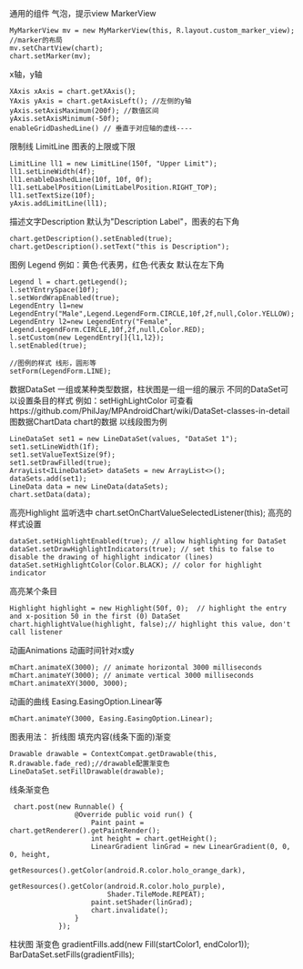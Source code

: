 
通用的组件
气泡，提示view
MarkerView
```
MyMarkerView mv = new MyMarkerView(this, R.layout.custom_marker_view); //marker的布局
mv.setChartView(chart);
chart.setMarker(mv);
```

x轴，y轴
```
XAxis xAxis = chart.getXAxis();
YAxis yAxis = chart.getAxisLeft(); //左侧的y轴
yAxis.setAxisMaximum(200f); //数值区间
yAxis.setAxisMinimum(-50f);
enableGridDashedLine() // 垂直于对应轴的虚线----
```

限制线 LimitLine  图表的上限或下限
```
LimitLine ll1 = new LimitLine(150f, "Upper Limit");
ll1.setLineWidth(4f);
ll1.enableDashedLine(10f, 10f, 0f);
ll1.setLabelPosition(LimitLabelPosition.RIGHT_TOP);
ll1.setTextSize(10f);
yAxis.addLimitLine(ll1);
```

描述文字Description   默认为"Description Label"，图表的右下角
```
chart.getDescription().setEnabled(true);
chart.getDescription().setText("this is Description");
```

图例 Legend     例如：黄色·代表男，红色·代表女 默认在左下角
```
Legend l = chart.getLegend();
l.setYEntrySpace(10f);
l.setWordWrapEnabled(true);
LegendEntry l1=new LegendEntry("Male",Legend.LegendForm.CIRCLE,10f,2f,null,Color.YELLOW);
LegendEntry l2=new LegendEntry("Female", Legend.LegendForm.CIRCLE,10f,2f,null,Color.RED);
l.setCustom(new LegendEntry[]{l1,l2});
l.setEnabled(true);

//图例的样式 线形，圆形等
setForm(LegendForm.LINE);
```


数据DataSet 一组或某种类型数据，柱状图是一组一组的展示
不同的DataSet可以设置条目的样式 例如：setHighLightColor  可查看https://github.com/PhilJay/MPAndroidChart/wiki/DataSet-classes-in-detail
图数据ChartData  chart的数据
以线段图为例
```
LineDataSet set1 = new LineDataSet(values, "DataSet 1");
set1.setLineWidth(1f);
set1.setValueTextSize(9f);
set1.setDrawFilled(true);
ArrayList<ILineDataSet> dataSets = new ArrayList<>();
dataSets.add(set1); 
LineData data = new LineData(dataSets);
chart.setData(data);
```

高亮Highlight
监听选中
chart.setOnChartValueSelectedListener(this);
高亮的样式设置
```
dataSet.setHighlightEnabled(true); // allow highlighting for DataSet
dataSet.setDrawHighlightIndicators(true); // set this to false to disable the drawing of highlight indicator (lines)
dataSet.setHighlightColor(Color.BLACK); // color for highlight indicator
```
高亮某个条目
```
Highlight highlight = new Highlight(50f, 0);  // highlight the entry and x-position 50 in the first (0) DataSet
chart.highlightValue(highlight, false);// highlight this value, don't call listener
```

动画Animations
动画时间针对x或y
```
mChart.animateX(3000); // animate horizontal 3000 milliseconds
mChart.animateY(3000); // animate vertical 3000 milliseconds
mChart.animateXY(3000, 3000); 
```
动画的曲线  Easing.EasingOption.Linear等
```
mChart.animateY(3000, Easing.EasingOption.Linear); 
```


图表用法：
折线图
填充内容(线条下面的)渐变
```
Drawable drawable = ContextCompat.getDrawable(this, R.drawable.fade_red);//drawable配置渐变色
LineDataSet.setFillDrawable(drawable);
```
线条渐变色
```
 chart.post(new Runnable() {
                @Override public void run() {
                    Paint paint = chart.getRenderer().getPaintRender();
                    int height = chart.getHeight();
                    LinearGradient linGrad = new LinearGradient(0, 0, 0, height,
                        getResources().getColor(android.R.color.holo_orange_dark),
                        getResources().getColor(android.R.color.holo_purple),
                        Shader.TileMode.REPEAT);
                    paint.setShader(linGrad);
                    chart.invalidate();
                }
            });
```


柱状图
渐变色
gradientFills.add(new Fill(startColor1, endColor1));
BarDataSet.setFills(gradientFills);